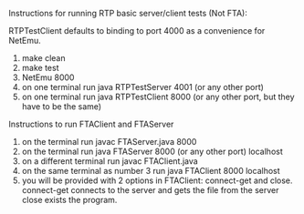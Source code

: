 Instructions for running RTP basic server/client tests (Not FTA):

RTPTestClient defaults to binding to port 4000 as a convenience for NetEmu. 

1. make clean
2. make test
3. NetEmu 8000
3. on one terminal run java RTPTestServer 4001 (or any other port)
4. on one terminal run java RTPTestClient 8000 (or any other port, but they have to be the same)

Instructions to run FTAClient and FTAServer

1. on the terminal run javac FTAServer.java 8000
2. on the terminal run java FTAServer 8000 (or any other port) localhost
3. on a different terminal run javac FTAClient.java
4. on the same terminal as number 3 run java FTAClient 8000 localhost
5. you will be provided with 2 options in FTAClient: connect-get and close. 
	connect-get connects to the server and gets the file from the server
	close exists the program.